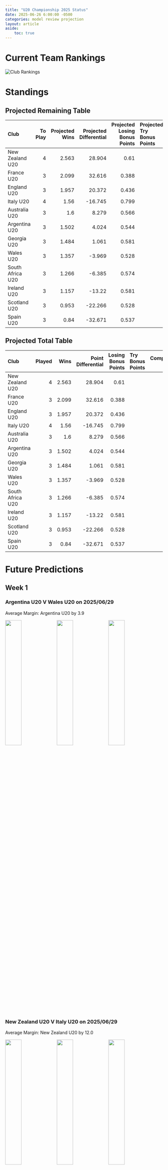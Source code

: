 ```yaml
---  
title: "U20 Championship 2025 Status"  
date: 2025-06-26 6:00:00 -0500  
categories: model review projection  
layout: article  
aside:  
    toc: true  
---
```

# Current Team Rankings


![Club Rankings](plots/rankings_U20_Championship_2025.png)
# Standings

## Projected Remaining Table


| Club             |   To Play |   Projected Wins |   Projected Differential |   Projected Losing Bonus Points | Projected Try Bonus Points   |   Projected Competition Points |
|:-----------------|----------:|-----------------:|-------------------------:|--------------------------------:|:-----------------------------|-------------------------------:|
| New Zealand U20  |         4 |            2.563 |                   28.904 |                           0.61  |                              |                         11.136 |
| France U20       |         3 |            2.099 |                   32.616 |                           0.388 |                              |                          8.988 |
| England U20      |         3 |            1.957 |                   20.372 |                           0.436 |                              |                          8.482 |
| Italy U20        |         4 |            1.56  |                  -16.745 |                           0.799 |                              |                          7.339 |
| Australia U20    |         3 |            1.6   |                    8.279 |                           0.566 |                              |                          7.182 |
| Argentina U20    |         3 |            1.502 |                    4.024 |                           0.544 |                              |                          6.768 |
| Georgia U20      |         3 |            1.484 |                    1.061 |                           0.581 |                              |                          6.711 |
| Wales U20        |         3 |            1.357 |                   -3.969 |                           0.528 |                              |                          6.17  |
| South Africa U20 |         3 |            1.266 |                   -6.385 |                           0.574 |                              |                          5.87  |
| Ireland U20      |         3 |            1.157 |                  -13.22  |                           0.581 |                              |                          5.385 |
| Scotland U20     |         3 |            0.953 |                  -22.266 |                           0.528 |                              |                          4.57  |
| Spain U20        |         3 |            0.84  |                  -32.671 |                           0.537 |                              |                          4.071 |



## Projected Total Table


| Club             |   Played |   Wins |   Point Differential |   Losing Bonus Points | Try Bonus Points   |   Competition Points |
|:-----------------|---------:|-------:|---------------------:|----------------------:|:-------------------|---------------------:|
| New Zealand U20  |        4 |  2.563 |               28.904 |                 0.61  |                    |               11.136 |
| France U20       |        3 |  2.099 |               32.616 |                 0.388 |                    |                8.988 |
| England U20      |        3 |  1.957 |               20.372 |                 0.436 |                    |                8.482 |
| Italy U20        |        4 |  1.56  |              -16.745 |                 0.799 |                    |                7.339 |
| Australia U20    |        3 |  1.6   |                8.279 |                 0.566 |                    |                7.182 |
| Argentina U20    |        3 |  1.502 |                4.024 |                 0.544 |                    |                6.768 |
| Georgia U20      |        3 |  1.484 |                1.061 |                 0.581 |                    |                6.711 |
| Wales U20        |        3 |  1.357 |               -3.969 |                 0.528 |                    |                6.17  |
| South Africa U20 |        3 |  1.266 |               -6.385 |                 0.574 |                    |                5.87  |
| Ireland U20      |        3 |  1.157 |              -13.22  |                 0.581 |                    |                5.385 |
| Scotland U20     |        3 |  0.953 |              -22.266 |                 0.528 |                    |                4.57  |
| Spain U20        |        3 |  0.84  |              -32.671 |                 0.537 |                    |                4.071 |



# Future Predictions

## Week 1

### Argentina U20 V Wales U20 on 2025/06/29


Average Margin: Argentina U20 by 3.9

<p float="left">
<img src="plots\2025-06-29-ArgentinaU20_V_WalesU20_performances.png" width="32%" />
<img src="plots\2025-06-29-ArgentinaU20_V_WalesU20_resultbar.png" width="32%" />
<img src="plots\2025-06-29-ArgentinaU20_V_WalesU20_spreads.png" width="32%" />
</p>

### New Zealand U20 V Italy U20 on 2025/06/29


Average Margin: New Zealand U20 by 12.0

<p float="left">
<img src="plots\2025-06-29-NewZealandU20_V_ItalyU20_performances.png" width="32%" />
<img src="plots\2025-06-29-NewZealandU20_V_ItalyU20_resultbar.png" width="32%" />
<img src="plots\2025-06-29-NewZealandU20_V_ItalyU20_spreads.png" width="32%" />
</p>

### Australia U20 V South Africa U20 on 2025/06/29


Average Margin: Australia U20 by 6.5

<p float="left">
<img src="plots\2025-06-29-AustraliaU20_V_SouthAfricaU20_performances.png" width="32%" />
<img src="plots\2025-06-29-AustraliaU20_V_SouthAfricaU20_resultbar.png" width="32%" />
<img src="plots\2025-06-29-AustraliaU20_V_SouthAfricaU20_spreads.png" width="32%" />
</p>

### England U20 V Scotland U20 on 2025/06/29


Average Margin: England U20 by 10.4

<p float="left">
<img src="plots\2025-06-29-EnglandU20_V_ScotlandU20_performances.png" width="32%" />
<img src="plots\2025-06-29-EnglandU20_V_ScotlandU20_resultbar.png" width="32%" />
<img src="plots\2025-06-29-EnglandU20_V_ScotlandU20_spreads.png" width="32%" />
</p>

### France U20 V Spain U20 on 2025/06/29


Average Margin: France U20 by 16.3

<p float="left">
<img src="plots\2025-06-29-FranceU20_V_SpainU20_performances.png" width="32%" />
<img src="plots\2025-06-29-FranceU20_V_SpainU20_resultbar.png" width="32%" />
<img src="plots\2025-06-29-FranceU20_V_SpainU20_spreads.png" width="32%" />
</p>

### Ireland U20 V Georgia U20 on 2025/06/29


Average Margin: Georgia U20 by 2.8

<p float="left">
<img src="plots\2025-06-29-IrelandU20_V_GeorgiaU20_performances.png" width="32%" />
<img src="plots\2025-06-29-IrelandU20_V_GeorgiaU20_resultbar.png" width="32%" />
<img src="plots\2025-06-29-IrelandU20_V_GeorgiaU20_spreads.png" width="32%" />
</p>

## Week 2

### Australia U20 V Scotland U20 on 2025/07/04


Average Margin: Australia U20 by 6.1

<p float="left">
<img src="plots\2025-07-04-AustraliaU20_V_ScotlandU20_performances.png" width="32%" />
<img src="plots\2025-07-04-AustraliaU20_V_ScotlandU20_resultbar.png" width="32%" />
<img src="plots\2025-07-04-AustraliaU20_V_ScotlandU20_spreads.png" width="32%" />
</p>

### England U20 V South Africa U20 on 2025/07/04


Average Margin: England U20 by 5.7

<p float="left">
<img src="plots\2025-07-04-EnglandU20_V_SouthAfricaU20_performances.png" width="32%" />
<img src="plots\2025-07-04-EnglandU20_V_SouthAfricaU20_resultbar.png" width="32%" />
<img src="plots\2025-07-04-EnglandU20_V_SouthAfricaU20_spreads.png" width="32%" />
</p>

### France U20 V Wales U20 on 2025/07/04


Average Margin: France U20 by 7.7

<p float="left">
<img src="plots\2025-07-04-FranceU20_V_WalesU20_performances.png" width="32%" />
<img src="plots\2025-07-04-FranceU20_V_WalesU20_resultbar.png" width="32%" />
<img src="plots\2025-07-04-FranceU20_V_WalesU20_spreads.png" width="32%" />
</p>

### Italy U20 V Ireland U20 on 2025/07/04


Average Margin: Italy U20 by 1.4

<p float="left">
<img src="plots\2025-07-04-ItalyU20_V_IrelandU20_performances.png" width="32%" />
<img src="plots\2025-07-04-ItalyU20_V_IrelandU20_resultbar.png" width="32%" />
<img src="plots\2025-07-04-ItalyU20_V_IrelandU20_spreads.png" width="32%" />
</p>

### Italy U20 V New Zealand U20 on 2025/07/04


Average Margin: New Zealand U20 by 3.7

<p float="left">
<img src="plots\2025-07-04-ItalyU20_V_NewZealandU20_performances.png" width="32%" />
<img src="plots\2025-07-04-ItalyU20_V_NewZealandU20_resultbar.png" width="32%" />
<img src="plots\2025-07-04-ItalyU20_V_NewZealandU20_spreads.png" width="32%" />
</p>

### New Zealand U20 V Georgia U20 on 2025/07/04


Average Margin: New Zealand U20 by 4.3

<p float="left">
<img src="plots\2025-07-04-NewZealandU20_V_GeorgiaU20_performances.png" width="32%" />
<img src="plots\2025-07-04-NewZealandU20_V_GeorgiaU20_resultbar.png" width="32%" />
<img src="plots\2025-07-04-NewZealandU20_V_GeorgiaU20_spreads.png" width="32%" />
</p>

### Argentina U20 V Spain U20 on 2025/07/04


Average Margin: Argentina U20 by 8.7

<p float="left">
<img src="plots\2025-07-04-ArgentinaU20_V_SpainU20_performances.png" width="32%" />
<img src="plots\2025-07-04-ArgentinaU20_V_SpainU20_resultbar.png" width="32%" />
<img src="plots\2025-07-04-ArgentinaU20_V_SpainU20_spreads.png" width="32%" />
</p>

## Week 3

### Italy U20 V Georgia U20 on 2025/07/09


Average Margin: Georgia U20 by 2.5

<p float="left">
<img src="plots\2025-07-09-ItalyU20_V_GeorgiaU20_performances.png" width="32%" />
<img src="plots\2025-07-09-ItalyU20_V_GeorgiaU20_resultbar.png" width="32%" />
<img src="plots\2025-07-09-ItalyU20_V_GeorgiaU20_spreads.png" width="32%" />
</p>

### France U20 V Argentina U20 on 2025/07/09


Average Margin: France U20 by 8.6

<p float="left">
<img src="plots\2025-07-09-FranceU20_V_ArgentinaU20_performances.png" width="32%" />
<img src="plots\2025-07-09-FranceU20_V_ArgentinaU20_resultbar.png" width="32%" />
<img src="plots\2025-07-09-FranceU20_V_ArgentinaU20_spreads.png" width="32%" />
</p>

### England U20 V Australia U20 on 2025/07/09


Average Margin: England U20 by 4.3

<p float="left">
<img src="plots\2025-07-09-EnglandU20_V_AustraliaU20_performances.png" width="32%" />
<img src="plots\2025-07-09-EnglandU20_V_AustraliaU20_resultbar.png" width="32%" />
<img src="plots\2025-07-09-EnglandU20_V_AustraliaU20_spreads.png" width="32%" />
</p>

### New Zealand U20 V Ireland U20 on 2025/07/09


Average Margin: New Zealand U20 by 9.0

<p float="left">
<img src="plots\2025-07-09-NewZealandU20_V_IrelandU20_performances.png" width="32%" />
<img src="plots\2025-07-09-NewZealandU20_V_IrelandU20_resultbar.png" width="32%" />
<img src="plots\2025-07-09-NewZealandU20_V_IrelandU20_spreads.png" width="32%" />
</p>

### South Africa U20 V Scotland U20 on 2025/07/09


Average Margin: South Africa U20 by 5.8

<p float="left">
<img src="plots\2025-07-09-SouthAfricaU20_V_ScotlandU20_performances.png" width="32%" />
<img src="plots\2025-07-09-SouthAfricaU20_V_ScotlandU20_resultbar.png" width="32%" />
<img src="plots\2025-07-09-SouthAfricaU20_V_ScotlandU20_spreads.png" width="32%" />
</p>

### Wales U20 V Spain U20 on 2025/07/09


Average Margin: Wales U20 by 7.6

<p float="left">
<img src="plots\2025-07-09-WalesU20_V_SpainU20_performances.png" width="32%" />
<img src="plots\2025-07-09-WalesU20_V_SpainU20_resultbar.png" width="32%" />
<img src="plots\2025-07-09-WalesU20_V_SpainU20_spreads.png" width="32%" />
</p>
